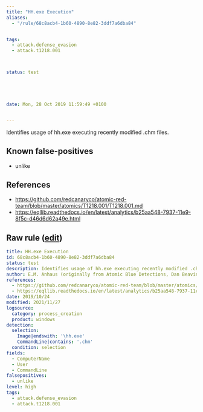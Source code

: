 ```yaml
---
title: "HH.exe Execution"
aliases:
  - "/rule/68c8acb4-1b60-4890-8e82-3ddf7a6dba84"


tags:
  - attack.defense_evasion
  - attack.t1218.001



status: test





date: Mon, 28 Oct 2019 11:59:49 +0100


---
```


Identifies usage of hh.exe executing recently modified .chm files.

<!--more-->


## Known false-positives

* unlike



## References

* https://github.com/redcanaryco/atomic-red-team/blob/master/atomics/T1218.001/T1218.001.md
* https://eqllib.readthedocs.io/en/latest/analytics/b25aa548-7937-11e9-8f5c-d46d6d62a49e.html


## Raw rule ([edit](https://github.com/SigmaHQ/sigma/edit/master/rules/windows/process_creation/proc_creation_win_hh_chm.yml))
```yaml
title: HH.exe Execution
id: 68c8acb4-1b60-4890-8e82-3ddf7a6dba84
status: test
description: Identifies usage of hh.exe executing recently modified .chm files.
author: E.M. Anhaus (originally from Atomic Blue Detections, Dan Beavin), oscd.community
references:
  - https://github.com/redcanaryco/atomic-red-team/blob/master/atomics/T1218.001/T1218.001.md
  - https://eqllib.readthedocs.io/en/latest/analytics/b25aa548-7937-11e9-8f5c-d46d6d62a49e.html
date: 2019/10/24
modified: 2021/11/27
logsource:
  category: process_creation
  product: windows
detection:
  selection:
    Image|endswith: '\hh.exe'
    CommandLine|contains: '.chm'
  condition: selection
fields:
  - ComputerName
  - User
  - CommandLine
falsepositives:
  - unlike
level: high
tags:
  - attack.defense_evasion
  - attack.t1218.001
```
